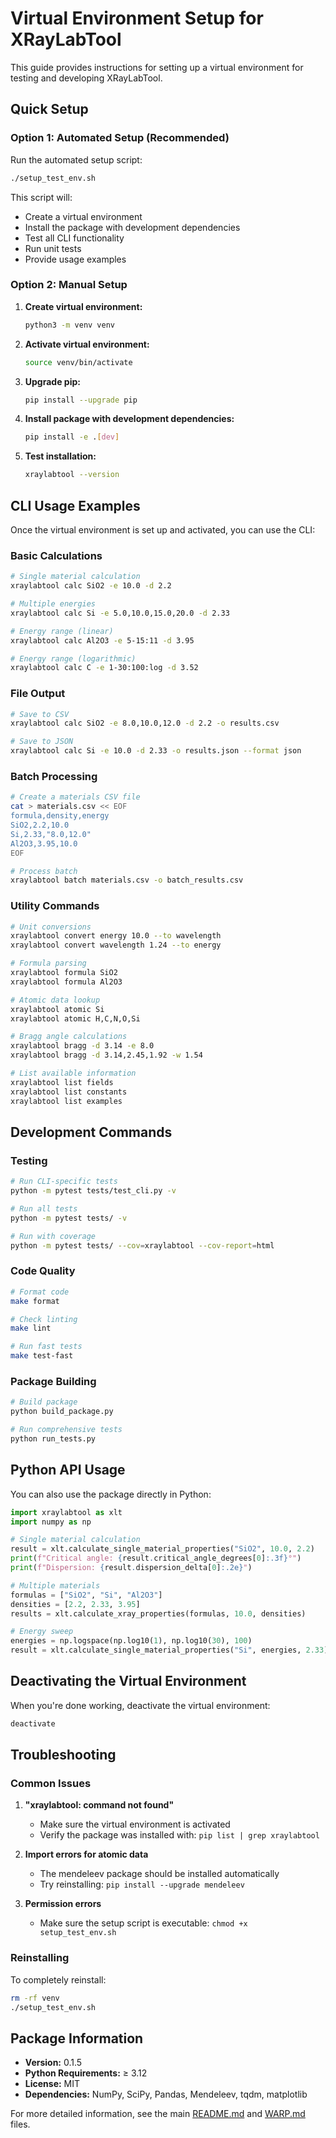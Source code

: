 # Virtual Environment Setup for XRayLabTool

This guide provides instructions for setting up a virtual environment for testing and developing XRayLabTool.

## Quick Setup

### Option 1: Automated Setup (Recommended)

Run the automated setup script:

```bash
./setup_test_env.sh
```

This script will:
- Create a virtual environment
- Install the package with development dependencies
- Test all CLI functionality
- Run unit tests
- Provide usage examples

### Option 2: Manual Setup

1. **Create virtual environment:**
   ```bash
   python3 -m venv venv
   ```

2. **Activate virtual environment:**
   ```bash
   source venv/bin/activate
   ```

3. **Upgrade pip:**
   ```bash
   pip install --upgrade pip
   ```

4. **Install package with development dependencies:**
   ```bash
   pip install -e .[dev]
   ```

5. **Test installation:**
   ```bash
   xraylabtool --version
   ```

## CLI Usage Examples

Once the virtual environment is set up and activated, you can use the CLI:

### Basic Calculations
```bash
# Single material calculation
xraylabtool calc SiO2 -e 10.0 -d 2.2

# Multiple energies
xraylabtool calc Si -e 5.0,10.0,15.0,20.0 -d 2.33

# Energy range (linear)
xraylabtool calc Al2O3 -e 5-15:11 -d 3.95

# Energy range (logarithmic)
xraylabtool calc C -e 1-30:100:log -d 3.52
```

### File Output
```bash
# Save to CSV
xraylabtool calc SiO2 -e 8.0,10.0,12.0 -d 2.2 -o results.csv

# Save to JSON
xraylabtool calc Si -e 10.0 -d 2.33 -o results.json --format json
```

### Batch Processing
```bash
# Create a materials CSV file
cat > materials.csv << EOF
formula,density,energy
SiO2,2.2,10.0
Si,2.33,"8.0,12.0"
Al2O3,3.95,10.0
EOF

# Process batch
xraylabtool batch materials.csv -o batch_results.csv
```

### Utility Commands
```bash
# Unit conversions
xraylabtool convert energy 10.0 --to wavelength
xraylabtool convert wavelength 1.24 --to energy

# Formula parsing
xraylabtool formula SiO2
xraylabtool formula Al2O3

# Atomic data lookup
xraylabtool atomic Si
xraylabtool atomic H,C,N,O,Si

# Bragg angle calculations
xraylabtool bragg -d 3.14 -e 8.0
xraylabtool bragg -d 3.14,2.45,1.92 -w 1.54

# List available information
xraylabtool list fields
xraylabtool list constants
xraylabtool list examples
```

## Development Commands

### Testing
```bash
# Run CLI-specific tests
python -m pytest tests/test_cli.py -v

# Run all tests
python -m pytest tests/ -v

# Run with coverage
python -m pytest tests/ --cov=xraylabtool --cov-report=html
```

### Code Quality
```bash
# Format code
make format

# Check linting
make lint

# Run fast tests
make test-fast
```

### Package Building
```bash
# Build package
python build_package.py

# Run comprehensive tests
python run_tests.py
```

## Python API Usage

You can also use the package directly in Python:

```python
import xraylabtool as xlt
import numpy as np

# Single material calculation
result = xlt.calculate_single_material_properties("SiO2", 10.0, 2.2)
print(f"Critical angle: {result.critical_angle_degrees[0]:.3f}°")
print(f"Dispersion: {result.dispersion_delta[0]:.2e}")

# Multiple materials
formulas = ["SiO2", "Si", "Al2O3"]
densities = [2.2, 2.33, 3.95]
results = xlt.calculate_xray_properties(formulas, 10.0, densities)

# Energy sweep
energies = np.logspace(np.log10(1), np.log10(30), 100)
result = xlt.calculate_single_material_properties("Si", energies, 2.33)
```

## Deactivating the Virtual Environment

When you're done working, deactivate the virtual environment:

```bash
deactivate
```

## Troubleshooting

### Common Issues

1. **"xraylabtool: command not found"**
   - Make sure the virtual environment is activated
   - Verify the package was installed with: `pip list | grep xraylabtool`

2. **Import errors for atomic data**
   - The mendeleev package should be installed automatically
   - Try reinstalling: `pip install --upgrade mendeleev`

3. **Permission errors**
   - Make sure the setup script is executable: `chmod +x setup_test_env.sh`

### Reinstalling

To completely reinstall:

```bash
rm -rf venv
./setup_test_env.sh
```

## Package Information

- **Version:** 0.1.5
- **Python Requirements:** ≥ 3.12
- **License:** MIT
- **Dependencies:** NumPy, SciPy, Pandas, Mendeleev, tqdm, matplotlib

For more detailed information, see the main [README.md](README.md) and [WARP.md](WARP.md) files.
